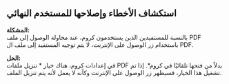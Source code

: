 ## استكشاف الأخطاء وإصلاحها للمستخدم النهائي
**المشكلة:**  
بالنسبة للمستفيدين الذين يستخدمون كروم، عند محاولة الوصول إلى ملف PDF باستخدام زر الوصول على الإنترنت، لا يتم توجيه المستفيد إلى ملف ال PDF.  

**الحل:**  
في إعدادات كروم، هناك خيار * تنزيل ملفات PDF بدلاً من فتحها تلقائيًا في كروم*. إذا تم تشغيل هذا الخيار، فسيظهر زر الوصول على الإنترنت وكأنه لا يعمل لأنه يتم تنزيل الملف.   
